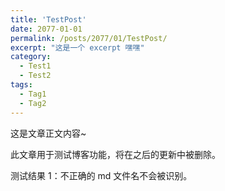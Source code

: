 ```yaml
---
title: 'TestPost'
date: 2077-01-01
permalink: /posts/2077/01/TestPost/
excerpt: "这是一个 excerpt 嘿嘿"
category:
  - Test1
  - Test2
tags:
  - Tag1
  - Tag2
---
```


这是文章正文内容~

此文章用于测试博客功能，将在之后的更新中被删除。

测试结果 1：不正确的 md 文件名不会被识别。